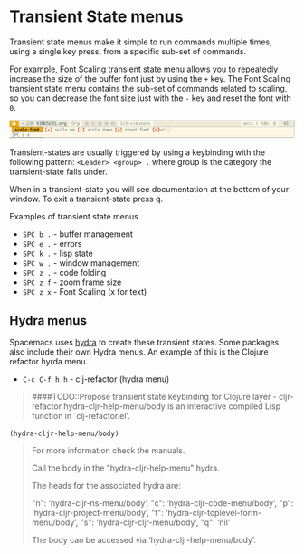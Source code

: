# Transient State menus

Transient state menus make it simple to run commands multiple times, using a single key press, from a specific sub-set of commands.

For example, Font Scaling transient state menu allows you to repeatedly increase the size of the buffer font just by using the `+` key.  The Font Scaling transient state menu contains the sub-set of commands related to scaling, so you can decrease the font size just with the `-` key and reset the font with `0`.

[![Transient State - scaling text](https://github.com/syl20bnr/spacemacs/raw/master/doc/img/spacemacs-scale-transient-state.png)](https://github.com/syl20bnr/spacemacs/raw/master/doc/img/spacemacs-scale-transient-state.png)

Transient-states are usually triggered by using a keybinding with the following pattern: `<Leader> <group> .` where group is the category the transient-state falls under.

When in a transient-state you will see documentation at the bottom of your window. To exit a transient-state press q.

  Examples of transient state menus

* `SPC b .` - buffer management
* `SPC e .` - errors
* `SPC k .` - lisp state
* `SPC w .` - window management
* `SPC z .` - code folding
* `SPC z f` - zoom frame size
* `SPC z x` - Font Scaling (x for text)

## Hydra menus

Spacemacs uses [hydra]() to create these transient states. Some packages also include their own Hydra menus. An example of this is the Clojure refactor hyrda menu.

* `C-c C-f h h` - clj-refactor (hydra menu)


> ####TODO::Propose transient state keybinding for Clojure layer - cljr-refactor
> hydra-cljr-help-menu/body is an interactive compiled Lisp function in `clj-refactor.el'.
```
(hydra-cljr-help-menu/body)
```
>
>For more information check the manuals.
>
>Call the body in the "hydra-cljr-help-menu" hydra.
>
> The heads for the associated hydra are:
>
> "n":    ‘hydra-cljr-ns-menu/body’,
> "c":    ‘hydra-cljr-code-menu/body’,
> "p":    ‘hydra-cljr-project-menu/body’,
> "t":    ‘hydra-cljr-toplevel-form-menu/body’,
> "s":    ‘hydra-cljr-cljr-menu/body’,
> "q":    ‘nil’
>
> The body can be accessed via ‘hydra-cljr-help-menu/body’.
```
